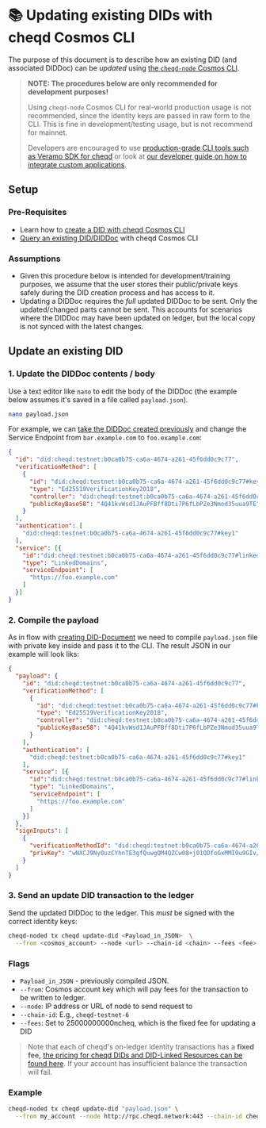 # 📚 Updating existing DIDs with cheqd Cosmos CLI

The purpose of this document is to describe how an existing DID (and associated DIDDoc) can be _updated_ using [the `cheqd-node` Cosmos CLI](https://docs.cheqd.io/node/getting-started/cheqd-cli).

> **NOTE: The procedures below are only recommended for development purposes!**
>
> Using `cheqd-node` Cosmos CLI for real-world production usage is not recommended, since the identity keys are passed in raw form to the CLI. This is fine in development/testing usage, but is not recommend for mainnet.
>
> Developers are encouraged to use [production-grade CLI tools such as Veramo SDK for cheqd](../../guides/sdk/veramo-sdk-for-cheqd/) or look at [our developer guide on how to integrate custom applications](../developer-guide.md).

## Setup

### Pre-Requisites

* Learn how to [create a DID with cheqd Cosmos CLI](create-did.md)
* [Query an existing DID/DIDDoc](query-did-and-did-document.md) with cheqd Cosmos CLI

### Assumptions

* Given this procedure below is intended for development/training purposes, we assume that the user stores their public/private keys safely during the DID creation process and has access to it.
* Updating a DIDDoc requires the _full_ updated DIDDoc to be sent. Only the updated/changed parts cannot be sent. This accounts for scenarios where the DIDDoc may have been updated on ledger, but the local copy is not synced with the latest changes.

## Update an existing DID

### 1. Update the DIDDoc contents / body

Use a text editor like `nano` to edit the body of the DIDDoc (the example below assumes it's saved in a file called `payload.json`).

```bash
nano payload.json
```

For example, we can [take the DIDDoc created previously](create-did.md) and change the Service Endpoint from `bar.example.com` to `foo.example.com`:

```json
{
  "id": "did:cheqd:testnet:b0ca0b75-ca6a-4674-a261-45f6dd0c9c77",
  "verificationMethod": [
    {
      "id": "did:cheqd:testnet:b0ca0b75-ca6a-4674-a261-45f6dd0c9c77#key1",
      "type": "Ed25519VerificationKey2018",
      "controller": "did:cheqd:testnet:b0ca0b75-ca6a-4674-a261-45f6dd0c9c77",
      "publicKeyBase58": "4Q41kvWsd1JAuPFBff8Dti7P6fLbPZe3Nmod35uua9TE"
    }
  ],
  "authentication": [
    "did:cheqd:testnet:b0ca0b75-ca6a-4674-a261-45f6dd0c9c77#key1"
  ],
  "service": [{
    "id":"did:cheqd:testnet:b0ca0b75-ca6a-4674-a261-45f6dd0c9c77#linked-domain",
    "type": "LinkedDomains",
    "serviceEndpoint": [
      "https://foo.example.com"
    ]
  }]
}
```

### 2. Compile the payload

As in flow with [creating DID-Document](create-did.md) we need to compile `payload.json` file with private key inside and pass it to the CLI.
The result JSON in our example will look liks:

```json
{
  "payload": {
    "id": "did:cheqd:testnet:b0ca0b75-ca6a-4674-a261-45f6dd0c9c77",
    "verificationMethod": [
      {
        "id": "did:cheqd:testnet:b0ca0b75-ca6a-4674-a261-45f6dd0c9c77#key1",
        "type": "Ed25519VerificationKey2018",
        "controller": "did:cheqd:testnet:b0ca0b75-ca6a-4674-a261-45f6dd0c9c77",
        "publicKeyBase58": "4Q41kvWsd1JAuPFBff8Dti7P6fLbPZe3Nmod35uua9TE"
      }
    ],
    "authentication": [
      "did:cheqd:testnet:b0ca0b75-ca6a-4674-a261-45f6dd0c9c77#key1"
    ],
    "service": [{
      "id":"did:cheqd:testnet:b0ca0b75-ca6a-4674-a261-45f6dd0c9c77#linked-domain",
      "type": "LinkedDomains",
      "serviceEndpoint": [
        "https://foo.example.com"
      ]
    }]
  },
  "signInputs": [
    {
      "verificationMethodId": "did:cheqd:testnet:b0ca0b75-ca6a-4674-a261-45f6dd0c9c77#key1",
      "privKey": "wNXCJ9Ny0uzCYhnTE3gfQuwgQM4QZCw08+j01QDfoGxMMI9u9GIv/90eH3E3KjHjlSi9hKRQy94PvKVAH1+Rhw=="
    }
  ]
}
```

### 3. Send an update DID transaction to the ledger

Send the updated DIDDoc to the ledger. This _must_ be signed with the correct identity keys:

```bash
cheqd-noded tx cheqd update-did <Payload_in_JSON>  \
  --from <cosmos_account> --node <url> --chain-id <chain> --fees <fee>
```

### Flags

* `Payload_in_JSON` - previously compiled JSON.
* `--from`: Cosmos account key which will pay fees for the transaction to be written to ledger.
* `--node`: IP address or URL of node to send request to
* `--chain-id`: E.g., `cheqd-testnet-6`
* `--fees`: Set to 25000000000ncheq, which is the fixed fee for updating a DID

> Note that each of cheqd's on-ledger identity transactions has a **fixed fee,** [the pricing for cheqd DIDs and DID-Linked Resources can be found here](https://docs.cheqd.io/node/architecture/adr-list/adr-005-genesis-parameters#cheqd-module-did-module). If your account has insufficient balance the transaction will fail.

### Example

```bash
cheqd-noded tx cheqd update-did "payload.json" \
  --from my_account --node http://rpc.cheqd.network:443 --chain-id cheqd-testnet-6 --fees 25000000000ncheq
```
